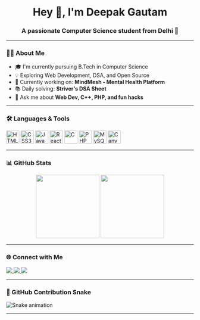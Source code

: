<h1 align="center">Hey 👋, I'm Deepak Gautam</h1>
<h3 align="center">A passionate Computer Science student from Delhi 🚀</h3>

---

### 👨‍💻 About Me

- 🎓 I'm currently pursuing B.Tech in Computer Science  
- 💡 Exploring Web Development, DSA, and Open Source  
- 🌱 Currently working on: **MindMesh - Mental Health Platform**  
- 📚 Daily solving: **Striver's DSA Sheet**  
- 💬 Ask me about **Web Dev, C++, PHP, and fun hacks**

---

### 🛠️ Languages & Tools

<div align="left">
  <img src="https://cdn.jsdelivr.net/gh/devicons/devicon/icons/html5/html5-original.svg" height="35" alt="HTML5" />
  <img src="https://cdn.jsdelivr.net/gh/devicons/devicon/icons/css3/css3-original.svg" height="35" alt="CSS3" />
  <img src="https://cdn.jsdelivr.net/gh/devicons/devicon/icons/javascript/javascript-original.svg" height="35" alt="JavaScript" />
  <img src="https://cdn.jsdelivr.net/gh/devicons/devicon/icons/react/react-original.svg" height="35" alt="React" />
  <img src="https://cdn.jsdelivr.net/gh/devicons/devicon/icons/c/c-original.svg" height="35" alt="C" />
  <img src="https://cdn.jsdelivr.net/gh/devicons/devicon/icons/php/php-original.svg" height="35" alt="PHP" />
  <img src="https://cdn.jsdelivr.net/gh/devicons/devicon/icons/mysql/mysql-original.svg" height="35" alt="MySQL" />
  <img src="https://cdn.jsdelivr.net/gh/devicons/devicon/icons/canva/canva-original.svg" height="35" alt="Canva" />
</div>

---

### 📊 GitHub Stats

<div align="center">
  <img src="https://github-readme-stats.vercel.app/api?username=DeepakGautam05&show_icons=true&theme=dracula&count_private=true" height="170" />
  <img src="https://github-readme-stats.vercel.app/api/top-langs/?username=DeepakGautam05&layout=compact&theme=dracula" height="170" />
</div>

---

### 🌐 Connect with Me

<div align="left">
  <a href="https://instagram.com/deepak.codes">
    <img src="https://img.shields.io/badge/Instagram-E4405F?style=for-the-badge&logo=instagram&logoColor=white"/>
  </a>
  <a href="https://linkedin.com/in/deepak-gautam">
    <img src="https://img.shields.io/badge/LinkedIn-0077B5?style=for-the-badge&logo=linkedin&logoColor=white"/>
  </a>
  <a href="https://twitter.com/deepakg_05">
    <img src="https://img.shields.io/badge/Twitter-1DA1F2?style=for-the-badge&logo=twitter&logoColor=white"/>
  </a>
</div>

---

### 🐍 GitHub Contribution Snake

<img src="https://raw.githubusercontent.com/DeepakGautam05/DeepakGautam05/output/snake.svg" alt="Snake animation" />

---

